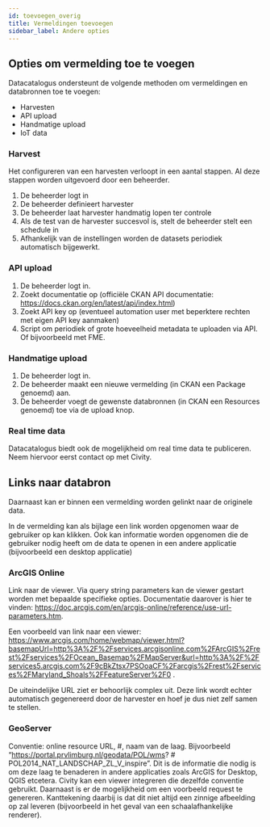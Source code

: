 ```yaml
---
id: toevoegen_overig
title: Vermeldingen toevoegen
sidebar_label: Andere opties
---
```


## Opties om vermelding toe te voegen

Datacatalogus ondersteunt de volgende methoden om vermeldingen en databronnen toe te voegen: 
*	Harvesten 
*	API upload 
*	Handmatige upload 
*	IoT data 

### Harvest 
Het configureren van een harvesten verloopt in een aantal stappen. Al deze stappen worden uitgevoerd door een beheerder.  
1.	De beheerder logt in  
2.	De beheerder definieert harvester 
3.	De beheerder laat harvester handmatig lopen ter controle 
4.	Als de test van de harvester succesvol is, stelt de beheerder stelt een schedule in 
5.	Afhankelijk van de instellingen worden de datasets periodiek automatisch bijgewerkt.  

### API upload
1.	De beheerder logt in. 
2.	Zoekt documentatie op (officiële CKAN API documentatie: https://docs.ckan.org/en/latest/api/index.html) 
3.	Zoekt API key op (eventueel automation user met beperktere rechten met eigen API key aanmaken) 
4.	Script om periodiek of grote hoeveelheid metadata te uploaden via API. Of bijvoorbeeld met FME.

### Handmatige upload 
1.	De beheerder logt in. 
2.	De beheerder maakt een nieuwe vermelding (in CKAN een Package genoemd) aan. 
3.	De beheerder voegt de gewenste databronnen (in CKAN een Resources genoemd) toe via de upload knop. 

### Real time data
Datacatalogus biedt ook de mogelijkheid om real time data te publiceren. Neem hiervoor eerst contact op met Civity. 
 
## Links naar databron
Daarnaast kan er binnen een vermelding worden gelinkt naar de originele data.

In de vermelding kan als bijlage een link worden opgenomen waar de gebruiker op kan klikken. Ook kan informatie worden opgenomen die de gebruiker nodig heeft om de data te openen in een andere applicatie (bijvoorbeeld een desktop applicatie) 

### ArcGIS Online 
Link naar de viewer. Via query string parameters kan de viewer gestart worden met bepaalde specifieke opties. Documentatie daarover is hier te vinden: https://doc.arcgis.com/en/arcgis-online/reference/use-url-parameters.htm.  
 
Een voorbeeld van link naar een viewer: https://www.arcgis.com/home/webmap/viewer.html?basemapUrl=http%3A%2F%2Fservices.arcgisonline.com%2FArcGIS%2Frest%2Fservices%2FOcean_Basemap%2FMapServer&url=http%3A%2F%2Fservices5.arcgis.com%2F9cBkZtsx7PSOoaCF%2Farcgis%2Frest%2Fservices%2FMaryland_Shoals%2FFeatureServer%2F0 .  
 
De uiteindelijke URL ziet er behoorlijk complex uit. Deze link wordt echter automatisch gegenereerd door de harvester en hoef je dus niet zelf samen te stellen.  

### GeoServer 
Conventie: online resource URL, #, naam van de laag. Bijvoorbeeld “https://portal.prvlimburg.nl/geodata/POL/wms? # POL2014_NAT_LANDSCHAP_ZL_V_inspire”. Dit is de informatie die nodig is om deze laag te benaderen in andere applicaties zoals ArcGIS for Desktop, QGIS etcetera. Civity kan een viewer integreren die dezelfde conventie gebruikt. Daarnaast is er de mogelijkheid om een voorbeeld request te genereren. Kanttekening daarbij is dat dit niet altijd een zinnige afbeelding op zal leveren (bijvoorbeeld in het geval van een schaalafhankelijke renderer).  
